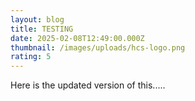 ```yaml
---
layout: blog
title: TESTING
date: 2025-02-08T12:49:00.000Z
thumbnail: /images/uploads/hcs-logo.png
rating: 5
---
```

Here is the updated version of this.....
